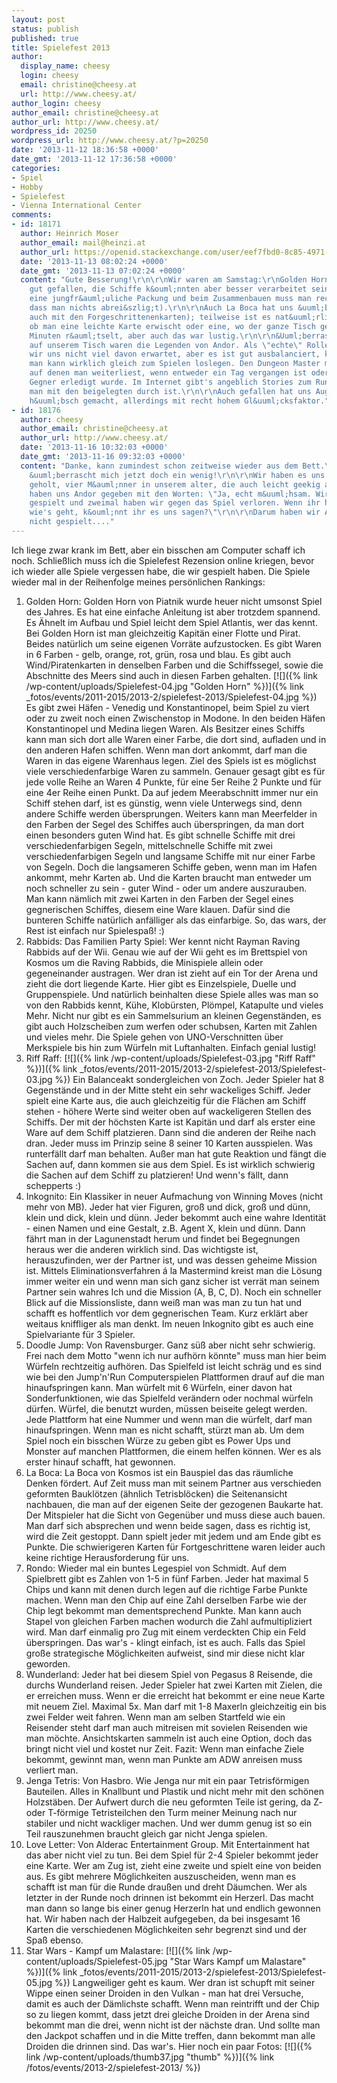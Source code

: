 ```yaml
---
layout: post
status: publish
published: true
title: Spielefest 2013
author:
  display_name: cheesy
  login: cheesy
  email: christine@cheesy.at
  url: http://www.cheesy.at/
author_login: cheesy
author_email: christine@cheesy.at
author_url: http://www.cheesy.at/
wordpress_id: 20250
wordpress_url: http://www.cheesy.at/?p=20250
date: '2013-11-12 18:36:58 +0000'
date_gmt: '2013-11-12 17:36:58 +0000'
categories:
- Spiel
- Hobby
- Spielefest
- Vienna International Center
comments:
- id: 18171
  author: Heinrich Moser
  author_email: mail@heinzi.at
  author_url: https://openid.stackexchange.com/user/eef7fbd0-8c85-4971-8395-b50cca0333e6
  date: '2013-11-13 08:02:24 +0000'
  date_gmt: '2013-11-13 07:02:24 +0000'
  content: "Gute Besserung!\r\n\r\nWir waren am Samstag:\r\nGolden Horn hat uns auch
    gut gefallen, die Schiffe k&ouml;nnten aber besser verarbeitet sein (wir hatten
    eine jungfr&auml;uliche Packung und beim Zusammenbauen muss man recht aufpassen,
    dass man nichts abrei&szlig;t).\r\n\r\nAuch La Boca hat uns &uuml;berzeugt (nat&uuml;rlich
    auch mit den Forgeschrittenenkarten); teilweise ist es nat&uuml;rlich Gl&uuml;ckssache,
    ob man eine leichte Karte erwischt oder eine, wo der ganze Tisch gemeinsam mehrere
    Minuten r&auml;tselt, aber auch das war lustig.\r\n\r\n&Uuml;berraschungserfolg
    auf unserem Tisch waren die Legenden von Andor. Als \"echte\" Rollenspieler haben
    wir uns nicht viel davon erwartet, aber es ist gut ausbalanciert, kurzweilig und
    man kann wirklich gleich zum Spielen loslegen. Den Dungeon Master machen die Legendenk&auml;rtchen,
    auf denen man weiterliest, wenn entweder ein Tag vergangen ist oder ein weiterer
    Gegner erledigt wurde. Im Internet gibt's angeblich Stories zum Runterladen, wenn
    man mit den beigelegten durch ist.\r\n\r\nAuch gefallen hat uns Augustus: Sehr
    h&uuml;bsch gemacht, allerdings mit recht hohem Gl&uuml;cksfaktor."
- id: 18176
  author: cheesy
  author_email: christine@cheesy.at
  author_url: http://www.cheesy.at/
  date: '2013-11-16 10:32:03 +0000'
  date_gmt: '2013-11-16 09:32:03 +0000'
  content: "Danke, kann zumindest schon zeitweise wieder aus dem Bett.\r\n\r\nAndor
    &uuml;berrascht mich jetzt doch ein wenig!\r\n\r\nWir haben es uns vom Nachbartisch
    geholt, vier M&auml;nner in unserem alter, die auch leicht geekig aussahen.\r\n\r\nSie
    haben uns Andor gegeben mit den Worten: \"Ja, echt m&uuml;hsam. Wir haben es zweimal
    gespielt und zweimal haben wir gegen das Spiel verloren. Wenn ihr herausfindet
    wie's geht, k&ouml;nnt ihr es uns sagen?\"\r\n\r\nDarum haben wir Andor leider
    nicht gespielt...."
---
```

Ich liege zwar krank im Bett, aber ein bisschen am Computer schaff ich noch. Schließlich muss ich die Spielefest Rezension online kriegen, bevor ich wieder alle Spiele vergessen habe, die wir gespielt haben.
Die Spiele wieder mal in der Reihenfolge meines persönlichen Rankings:
1. Golden Horn:
Golden Horn von Piatnik wurde heuer nicht umsonst Spiel des Jahres. Es hat eine einfache Anleitung ist aber trotzdem spannend. Es Ähnelt im Aufbau und Spiel leicht dem Spiel Atlantis, wer das kennt.
Bei Golden Horn ist man gleichzeitig Kapitän einer Flotte und Pirat. Beides natürlich um seine eigenen Vorräte aufzustocken. Es gibt Waren in 6 Farben - gelb, orange, rot, grün, rosa und blau. Es gibt auch Wind/Piratenkarten in denselben Farben und die Schiffssegel, sowie die Abschnitte des Meers sind auch in diesen Farben gehalten.
[![]({% link /wp-content/uploads/Spielefest-04.jpg "Golden Horn" %})]({% link _fotos/events/2011-2015/2013-2/spielefest-2013/Spielefest-04.jpg %})
Es gibt zwei Häfen - Venedig und Konstantinopel, beim Spiel zu viert oder zu zweit noch einen Zwischenstop in Modone. In den beiden Häfen Konstantinopel und Medina liegen Waren. Als Besitzer eines Schiffs kann man sich dort alle Waren einer Farbe, die dort sind, aufladen und in den anderen Hafen schiffen. Wenn man dort ankommt, darf man die Waren in das eigene Warenhaus legen.
Ziel des Spiels ist es möglichst viele verschiedenfarbige Waren zu sammeln. Genauer gesagt gibt es für jede volle Reihe an Waren 4 Punkte, für eine 5er Reihe 2 Punkte und für eine 4er Reihe einen Punkt.
Da auf jedem Meerabschnitt immer nur ein Schiff stehen darf, ist es günstig, wenn viele Unterwegs sind, denn andere Schiffe werden übersprungen. Weiters kann man Meerfelder in den Farben der Segel des Schiffes auch überspringen, da man dort einen besonders guten Wind hat. Es gibt schnelle Schiffe mit drei verschiedenfarbigen Segeln, mittelschnelle Schiffe mit zwei verschiedenfarbigen Segeln und langsame Schiffe mit nur einer Farbe von Segeln. Doch die langsameren Schiffe geben, wenn man im Hafen ankommt, mehr Karten ab. Und die Karten braucht man entweder um noch schneller zu sein - guter Wind - oder um andere auszurauben.
Man kann nämlich mit zwei Karten in den Farben der Segel eines gegnerischen Schiffes, diesem eine Ware klauen. Dafür sind die bunteren Schiffe natürlich anfälliger als das einfarbige.
So, das wars, der Rest ist einfach nur Spielespaß! :)
2. Rabbids: Das Familien Party Spiel:
Wer kennt nicht Rayman Raving Rabbids auf der Wii. Genau wie auf der Wii geht es im Brettspiel von Kosmos um die Raving Rabbids, die Minispiele allein oder gegeneinander austragen.
Wer dran ist zieht auf ein Tor der Arena und zieht die dort liegende Karte. Hier gibt es Einzelspiele, Duelle und Gruppenspiele. Und natürlich beinhalten diese Spiele alles was man so von den Rabbids kennt, Kühe, Klobürsten, Plömpel, Katapulte und vieles Mehr. Nicht nur gibt es ein Sammelsurium an kleinen Gegenständen, es gibt auch Holzscheiben zum werfen oder schubsen, Karten mit Zahlen und vieles mehr. Die Spiele gehen von UNO-Verschnitten über Merkspiele bis hin zum Würfeln mit Luftanhalten. Einfach genial lustig!
3. Riff Raff:
[![]({% link /wp-content/uploads/Spielefest-03.jpg "Riff Raff" %})]({% link _fotos/events/2011-2015/2013-2/spielefest-2013/Spielefest-03.jpg %})
Ein Balanceakt sondergleichen von Zoch. Jeder Spieler hat 8 Gegenstände und in der Mitte steht ein sehr wackeliges Schiff. Jeder spielt eine Karte aus, die auch gleichzeitig für die Flächen am Schiff stehen - höhere Werte sind weiter oben auf wackeligeren Stellen des Schiffs. Der mit der höchsten Karte ist Kapitän und darf als erster eine Ware auf dem Schiff platzieren. Dann sind die anderen der Reihe nach dran. Jeder muss im Prinzip seine 8 seiner 10 Karten ausspielen. Was runterfällt darf man behalten. Außer man hat gute Reaktion und fängt die Sachen auf, dann kommen sie aus dem Spiel. Es ist wirklich schwierig die Sachen auf dem Schiff zu platzieren! Und wenn's fällt, dann schepperts :)
4. Inkognito:
Ein Klassiker in neuer Aufmachung von Winning Moves (nicht mehr von MB).
Jeder hat vier Figuren, groß und dick, groß und dünn, klein und dick, klein und dünn. Jeder bekommt auch eine wahre Identität - einen Namen und eine Gestalt, z.B. Agent X, klein und dünn. Dann fährt man in der Lagunenstadt herum und findet bei Begegnungen heraus wer die anderen wirklich sind. Das wichtigste ist, herauszufinden, wer der Partner ist, und was dessen geheime Mission ist. Mittels Eliminationsverfahren á la Mastermind kreist man die Lösung immer weiter ein und wenn man sich ganz sicher ist verrät man seinem Partner sein wahres Ich und die Mission (A, B, C, D). Noch ein schneller Blick auf die Missionsliste, dann weiß man was man zu tun hat und schafft es hoffentlich vor dem gegnerischen Team.
Kurz erklärt aber weitaus kniffliger als man denkt. Im neuen Inkognito gibt es auch eine Spielvariante für 3 Spieler.
5. Doodle Jump:
Von Ravensburger. Ganz süß aber nicht sehr schwierig. Frei nach dem Motto "wenn ich nur aufhörn könnte" muss man hier beim Würfeln rechtzeitig aufhören. Das Spielfeld ist leicht schräg und es sind wie bei den Jump'n'Run Computerspielen Plattformen drauf auf die man hinaufspringen kann. Man würfelt mit 6 Würfeln, einer davon hat Sonderfunktionen, wie das Spielfeld verändern oder nochmal würfeln dürfen. Würfel, die benutzt wurden, müssen beiseite gelegt werden. Jede Plattform hat eine Nummer und wenn man die würfelt, darf man hinaufspringen. Wenn man es nicht schafft, stürzt man ab. Um dem Spiel noch ein bisschen Würze zu geben gibt es Power Ups und Monster auf manchen Plattformen, die einem helfen können.
Wer es als erster hinauf schafft, hat gewonnen.
6. La Boca:
La Boca von Kosmos ist ein Bauspiel das das räumliche Denken fördert. Auf Zeit muss man mit seinem Partner aus verschieden geformten Bauklötzen (ähnlich Tetrisblöcken) die Seitenansicht nachbauen, die man auf der eigenen Seite der gezogenen Baukarte hat. Der Mitspieler hat die Sicht von Gegenüber und muss diese auch bauen. Man darf sich absprechen und wenn beide sagen, dass es richtig ist, wird die Zeit gestoppt. Dann spielt jeder mit jedem und am Ende gibt es Punkte. Die schwierigeren Karten für Fortgeschrittene waren leider auch keine richtige Herausforderung für uns.
7. Rondo:
Wieder mal ein buntes Legespiel von Schmidt. Auf dem Spielbrett gibt es Zahlen von 1-5 in fünf Farben. Jeder hat maximal 5 Chips und kann mit denen durch legen auf die richtige Farbe Punkte machen. Wenn man den Chip auf eine Zahl derselben Farbe wie der Chip legt bekommt man dementsprechend Punkte. Man kann auch Stapel von gleichen Farben machen wodurch die Zahl aufmultipliziert wird. Man darf einmalig pro Zug mit einem verdeckten Chip ein Feld überspringen. Das war's - klingt einfach, ist es auch. Falls das Spiel große strategische Möglichkeiten aufweist, sind mir diese nicht klar geworden.
8. Wunderland:
Jeder hat bei diesem Spiel von Pegasus 8 Reisende, die durchs Wunderland reisen. Jeder Spieler hat zwei Karten mit Zielen, die er erreichen muss. Wenn er die erreicht hat bekommt er eine neue Karte mit neuem Ziel. Maximal 5x. Man darf mit 1-8 Maxerln gleichzeitig ein bis zwei Felder weit fahren. Wenn man am selben Startfeld wie ein Reisender steht darf man auch mitreisen mit sovielen Reisenden wie man möchte. Ansichtskarten sammeln ist auch eine Option, doch das bringt nicht viel und kostet nur Zeit. Fazit: Wenn man einfache Ziele bekommt, gewinnt man, wenn man Punkte am ADW anreisen muss verliert man.
9. Jenga Tetris:
Von Hasbro. Wie Jenga nur mit ein paar Tetrisförmigen Bauteilen. Alles in Knallbunt und Plastik und nicht mehr mit den schönen Holzstäben. Der Aufwert durch die neu geformten Teile ist gering, da Z- oder T-förmige Tetristeilchen den Turm meiner Meinung nach nur stabiler und nicht wackliger machen. Und wer dumm genug ist so ein Teil rauszunehmen braucht gleich gar nicht Jenga spielen.
10. Love Letter:
Von Alderac Entertainment Group. Mit Entertainment hat das aber nicht viel zu tun. Bei dem Spiel für 2-4 Spieler bekommt jeder eine Karte. Wer am Zug ist, zieht eine zweite und spielt eine von beiden aus. Es gibt mehrere Möglichkeiten auszuscheiden, wenn man es schafft ist man für die Runde draußen und dreht Däumchen. Wer als letzter in der Runde noch drinnen ist bekommt ein Herzerl. Das macht man dann so lange bis einer genug Herzerln hat und endlich gewonnen hat. Wir haben nach der Halbzeit aufgegeben, da bei insgesamt 16 Karten die verschiedenen Möglichkeiten sehr begrenzt sind und der Spaß ebenso.
11. Star Wars - Kampf um Malastare:
[![]({% link /wp-content/uploads/Spielefest-05.jpg "Star Wars Kampf um Malastare" %})]({% link _fotos/events/2011-2015/2013-2/spielefest-2013/Spielefest-05.jpg %})
Langweiliger geht es kaum. Wer dran ist schupft mit seiner Wippe einen seiner Droiden in den Vulkan - man hat drei Versuche, damit es auch der Dämlichste schafft. Wenn man reintrifft und der Chip so zu liegen kommt, dass jetzt drei gleiche Droiden in der Arena sind bekommt man die drei, wenn nicht ist der nächste dran. Und sollte man den Jackpot schaffen und in die Mitte treffen, dann bekommt man alle Droiden die drinnen sind. Das war's.
Hier noch ein paar Fotos:
[![]({% link /wp-content/uploads/thumb37.jpg "thumb" %})]({% link /fotos/events/2013-2/spielefest-2013/ %})
